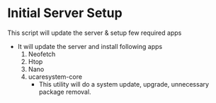 # Initial Server Setup
This script will update the server & setup few required apps
  - It will update the server and install following apps
      1. Neofetch
      2. Htop
      3. Nano
      4. ucaresystem-core
          - This utility will do a system update, upgrade, unnecessary package removal.
